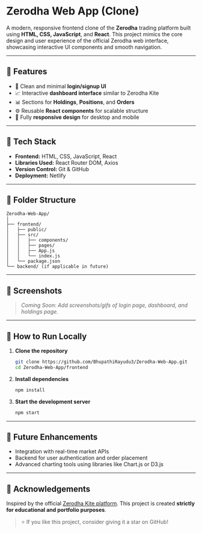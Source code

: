 # Zerodha Web App (Clone)

A modern, responsive frontend clone of the **Zerodha** trading platform built using **HTML, CSS, JavaScript**, and **React**. This project mimics the core design and user experience of the official Zerodha web interface, showcasing interactive UI components and smooth navigation.

---

## 🚀 Features

- 🔐 Clean and minimal **login/signup UI**
- 📈 Interactive **dashboard interface** similar to Zerodha Kite
- 📊 Sections for **Holdings**, **Positions**, and **Orders**
- ⚙️ Reusable **React components** for scalable structure
- 📱 Fully **responsive design** for desktop and mobile

---

## 💠 Tech Stack

- **Frontend:** HTML, CSS, JavaScript, React
- **Libraries Used:** React Router DOM, Axios
- **Version Control:** Git & GitHub
- **Deployment:** Netlify

---

## 📂 Folder Structure

```
Zerodha-Web-App/
│
├── frontend/
│   ├── public/
│   ├── src/
│   │   ├── components/
│   │   ├── pages/
│   │   ├── App.js
│   │   └── index.js
│   └── package.json
└── backend/ (if applicable in future)
```

---

## 📸 Screenshots

> _Coming Soon: Add screenshots/gifs of login page, dashboard, and holdings page._

---

## 🧪 How to Run Locally

1. **Clone the repository**
   ```bash
   git clone https://github.com/BhupathiRayudu3/Zerodha-Web-App.git
   cd Zerodha-Web-App/frontend
   ```

2. **Install dependencies**
   ```bash
   npm install
   ```

3. **Start the development server**
   ```bash
   npm start
   ```

---

## 📌 Future Enhancements

- Integration with real-time market APIs
- Backend for user authentication and order placement
- Advanced charting tools using libraries like Chart.js or D3.js

---

## 🙌 Acknowledgements

Inspired by the official [Zerodha Kite platform](https://kite.zerodha.com/). This project is created **strictly for educational and portfolio purposes**.

> ⭐ If you like this project, consider giving it a star on GitHub!

